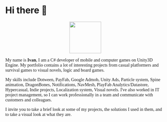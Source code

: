 <h1>Hi there 👋</h1>

<div id="header" align="center">
  <img src="https://media.giphy.com/media/M9gbBd9nbDrOTu1Mqx/giphy.gif" width="100"/>
</div>

<p><font face="verdana">My name is <b>Ivan</b>, I am a C# developer of mobile and computer games on Unity3D Engine. My portfolio contains a lot of interesting projects from casual platformers and survival games to visual novels, logic and board games.</p>
<p>My skills include Dotween, PayFab, Google Admob, Unity Ads, Particle system, Spine animation, DragonBones, Notifications, NavMesh, PlayFab Analytics/Datastore, Hypercasual, Indie projects, Localization system, Visual novels. 
I've also worked in IT project management, so I can work professionally in a team and communicate with customers and colleagues.</p>
<p>I invite you to take a brief look at some of my projects, the solutions I used in them, and to take a visual look at what they are.</p>
